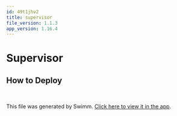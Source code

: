 ```yaml
---
id: 49t1jhv2
title: supervisor
file_version: 1.1.3
app_version: 1.16.4
---
```


# Supervisor

## How to Deploy

<br/>

This file was generated by Swimm. [Click here to view it in the app](https://app.swimm.io/repos/Z2l0aHViJTNBJTNBaWNocmlzYmlyY2glM0ElM0FkYXRhcG9pbnRjaHJpcw==/docs/49t1jhv2).
